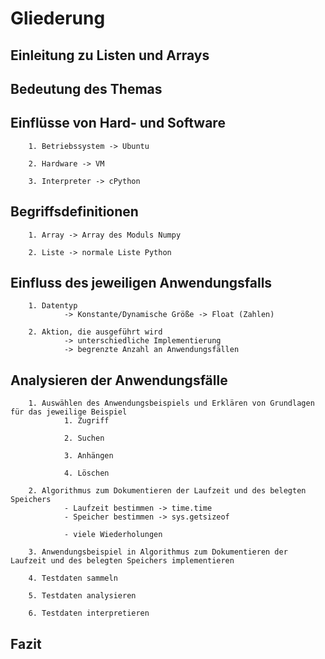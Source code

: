 # Gliederung


## Einleitung zu Listen und Arrays


## Bedeutung des Themas
    
## Einflüsse von Hard- und Software
        1. Betriebssystem -> Ubuntu

        2. Hardware -> VM

        3. Interpreter -> cPython

## Begriffsdefinitionen
        1. Array -> Array des Moduls Numpy

        2. Liste -> normale Liste Python

## Einfluss des jeweiligen Anwendungsfalls
        1. Datentyp
                -> Konstante/Dynamische Größe -> Float (Zahlen)

        2. Aktion, die ausgeführt wird
                -> unterschiedliche Implementierung
                -> begrenzte Anzahl an Anwendungsfällen

## Analysieren der Anwendungsfälle
        1. Auswählen des Anwendungsbeispiels und Erklären von Grundlagen für das jeweilige Beispiel
                1. Zugriff

                2. Suchen

                3. Anhängen

                4. Löschen

        2. Algorithmus zum Dokumentieren der Laufzeit und des belegten Speichers
                - Laufzeit bestimmen -> time.time
                - Speicher bestimmen -> sys.getsizeof

                - viele Wiederholungen

        3. Anwendungsbeispiel in Algorithmus zum Dokumentieren der Laufzeit und des belegten Speichers implementieren

        4. Testdaten sammeln

        5. Testdaten analysieren

        6. Testdaten interpretieren


## Fazit
